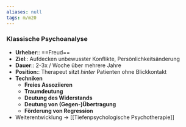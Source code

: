 ```yaml
---
aliases: null
tags: m/m20
---
```

### Klassische Psychoanalyse
- **Urheber**:: ==Freud==
- **Ziel**:: Aufdecken unbewusster Konflikte, Persönlichkeitsänderung
- **Dauer**:: 2-3x / Woche über mehrere Jahre
- **Position**:: Therapeut sitzt *hinter* Patienten ohne Blickkontakt
- **Techniken**
	- **Freies Assoziieren**
	- **Traumdeutung**
	- **Deutung des Widerstands**
	- **Deutung von (Gegen-)Übertragung**
	- **Förderung von Regression**
- Weiterentwicklung → [[Tiefenpsychologische Psychotherapie]]